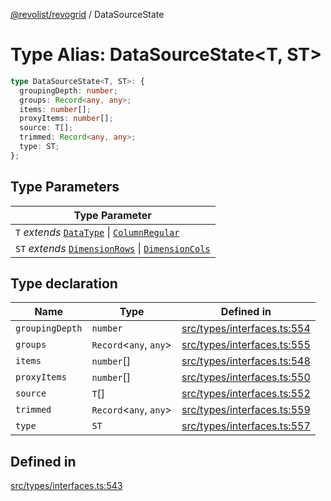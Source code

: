 [@revolist/revogrid](README.md) / DataSourceState

# Type Alias: DataSourceState\<T, ST\>

```ts
type DataSourceState<T, ST>: {
  groupingDepth: number;
  groups: Record<any, any>;
  items: number[];
  proxyItems: number[];
  source: T[];
  trimmed: Record<any, any>;
  type: ST;
};
```

## Type Parameters

| Type Parameter |
| ------ |
| `T` *extends* [`DataType`](TypeAlias.DataType.md) \| [`ColumnRegular`](Interface.ColumnRegular.md) |
| `ST` *extends* [`DimensionRows`](TypeAlias.DimensionRows.md) \| [`DimensionCols`](TypeAlias.DimensionCols.md) |

## Type declaration

| Name | Type | Defined in |
| ------ | ------ | ------ |
| `groupingDepth` | `number` | [src/types/interfaces.ts:554](https://github.com/revolist/revogrid/blob/834ef2bcc7d11d36bb9e66716a7f07087a633494/src/types/interfaces.ts#L554) |
| `groups` | `Record`\<`any`, `any`\> | [src/types/interfaces.ts:555](https://github.com/revolist/revogrid/blob/834ef2bcc7d11d36bb9e66716a7f07087a633494/src/types/interfaces.ts#L555) |
| `items` | `number`[] | [src/types/interfaces.ts:548](https://github.com/revolist/revogrid/blob/834ef2bcc7d11d36bb9e66716a7f07087a633494/src/types/interfaces.ts#L548) |
| `proxyItems` | `number`[] | [src/types/interfaces.ts:550](https://github.com/revolist/revogrid/blob/834ef2bcc7d11d36bb9e66716a7f07087a633494/src/types/interfaces.ts#L550) |
| `source` | `T`[] | [src/types/interfaces.ts:552](https://github.com/revolist/revogrid/blob/834ef2bcc7d11d36bb9e66716a7f07087a633494/src/types/interfaces.ts#L552) |
| `trimmed` | `Record`\<`any`, `any`\> | [src/types/interfaces.ts:559](https://github.com/revolist/revogrid/blob/834ef2bcc7d11d36bb9e66716a7f07087a633494/src/types/interfaces.ts#L559) |
| `type` | `ST` | [src/types/interfaces.ts:557](https://github.com/revolist/revogrid/blob/834ef2bcc7d11d36bb9e66716a7f07087a633494/src/types/interfaces.ts#L557) |

## Defined in

[src/types/interfaces.ts:543](https://github.com/revolist/revogrid/blob/834ef2bcc7d11d36bb9e66716a7f07087a633494/src/types/interfaces.ts#L543)
